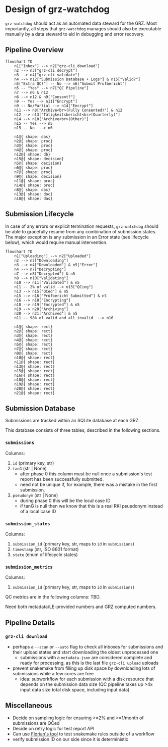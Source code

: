 # Design of grz-watchdog

`grz-watchdog` should act as an automated data steward for the GRZ.
Most importantly, all steps that `grz-watchdog` manages should also be executable manually by a data steward to aid in debugging and error recovery.

## Pipeline Overview

```mermaid
flowchart TD
    n1["Inbox"] --> n2["grz-cli download"]
    n2 --> n3["grz-cli decrypt"]
    n3 --> n4["grz-cli validate"]
    n4 --> n12["Submission Database + Logs"] & n15["Valid?"]
    n5["Extra QC?"] -- No --> n6["Submit Prüfbericht"]
    n5 -- "Yes" --> n7["QC Pipeline"]
    n7 --> n6 & n12
    n6 --> n12 & n9["Consent?"]
    n9 -- Yes --> n11["Encrypt"]
    n9 -- No/Partial --> n14["Encrypt"]
    n11 --> n8["Archive<br>(Fully Consented)"] & n12
    n12 --> n13["Tätigkeitsbericht<br>(Quarterly)"]
    n14 --> n10["Archive<br>(Other)"]
    n15 -- Yes --> n5
    n15 -- No  --> n6

    n1@{ shape: das}
    n2@{ shape: proc}
    n3@{ shape: proc}
    n4@{ shape: proc}
    n12@{ shape: db}
    n15@{ shape: decision}
    n5@{ shape: decision}
    n6@{ shape: proc}
    n7@{ shape: proc}
    n9@{ shape: decision}
    n11@{ shape: proc}
    n14@{ shape: proc}
    n8@{ shape: das}
    n13@{ shape: doc}
    n10@{ shape: das}
```


## Submission Lifecycle

In case of any errors or explicit termination requests, `grz-watchdog` should be able to gracefully resume from any combination of submission states.
The major exception is any submission in an Error state (see lifecycle below), which would require manual intervention.

```mermaid
flowchart TD
    n1["Uploading"] --> n2["Uploaded"]
    n2 --> n3["Downloading"]
    n3 --> n4["Downloaded"] & n5["Error"]
    n4 --> n7["Decrypting"]
    n7 --> n8["Decrypted"] & n5
    n8 --> n10["Validating"]
    n10 --> n11["Validated"] & n5
    n11 -- 2% of valid --> n13["QCing"]
    n13 --> n15["QCed"] & n5
    n15 --> n16["Prüfbericht Submitted"] & n5
    n16 --> n18["Encrypting"]
    n18 --> n19["Encrypted"] & n5
    n19 --> n20["Archiving"]
    n20 --> n21["Archived"] & n5
    n11 -- 98% of valid and all invalid  --> n16

    n1@{ shape: rect}
    n2@{ shape: rect}
    n3@{ shape: rect}
    n4@{ shape: rect}
    n5@{ shape: rect}
    n7@{ shape: rect}
    n8@{ shape: rect}
    n10@{ shape: rect}
    n11@{ shape: rect}
    n13@{ shape: rect}
    n15@{ shape: rect}
    n16@{ shape: rect}
    n18@{ shape: rect}
    n19@{ shape: rect}
    n20@{ shape: rect}
    n21@{ shape: rect}
```


## Submission Database

Submissions are tracked within an SQLite database at each GRZ.

This database consists of three tables, described in the following sections.


### `submissions`

Columns:

1. `id` (primary key, str)
2. `tanG` (str | None)
    - after phase 0 this column must be null once a submission's test report has been successfully submitted.
    - need not be unique if, for example, there was a mistake in the first submission.
3. `pseudonym` (str | None)
    - during phase 0 this will be the local case ID
    - if tanG is null then we know that this is a real RKI psuedonym instead of a local case ID


### `submission_states`

Columns:

1. `submission_id` (primary key, str, maps to `id` in `submissions`)
2. `timestamp` (str, ISO 8601 format)
3. `state` (enum of lifecycle states)


### `submission_metrics`

Columns:

1. `submission_id` (primary key, str, maps to `id` in `submissions`)

QC metrics are in the following columns: TBD.

Need both metadata/LE-provided numbers and GRZ computed numbers.

## Pipeline Details

### `grz-cli download`

- perhaps a `--scan` or `--auto` flag to check all inboxes for submissions and their upload states and start downloading the oldest unprocessed one
  - submissions with a `metadata.json` are considered complete and ready for processing, as this is the last file `grz-cli upload` uploads
- prevent snakemake from filling up disk space by downloading lots of submissions while a few cores are free
  - idea: subworkflow for each submission with a disk resource that depends on the submission data size (QC pipeline takes up >4x input data size total disk space, including input data)

## Miscellaneous

- Decide on sampling logic for ensuring >=2% and >=1/month of submissions are QCed
- Decide on retry logic for test report API
- Can use [Florian's tool](https://github.com/Hoeze/snakemk_util) to test snakemake rules outside of a workflow
- verify submission ID on our side since it is deterministic
